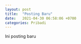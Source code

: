 ```yaml
---
layout: post
title:  "Posting Baru"
date:   2021-04-30 06:58:06 +0700
categories: Pribadi
---
```

Ini posting baru